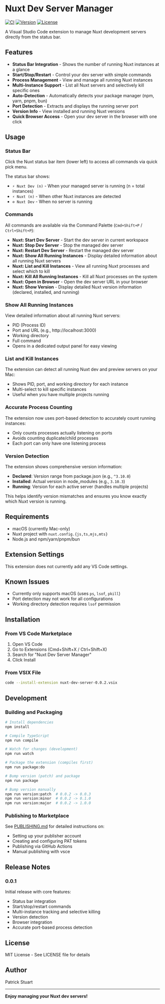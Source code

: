 # Nuxt Dev Server Manager

[![CI](https://github.com/pstuart/nuxt-dev-server-vscode/actions/workflows/ci.yml/badge.svg)](https://github.com/pstuart/nuxt-dev-server-vscode/actions/workflows/ci.yml)
[![Version](https://img.shields.io/visual-studio-marketplace/v/pstuart.nuxt-dev-server)](https://marketplace.visualstudio.com/items?itemName=pstuart.nuxt-dev-server)
[![License](https://img.shields.io/badge/license-MIT-blue.svg)](LICENSE)

A Visual Studio Code extension to manage Nuxt development servers directly from the status bar.

## Features

- **Status Bar Integration** - Shows the number of running Nuxt instances at a glance
- **Start/Stop/Restart** - Control your dev server with simple commands
- **Process Management** - View and manage all running Nuxt instances
- **Multi-Instance Support** - List all Nuxt servers and selectively kill specific ones
- **Auto-Detection** - Automatically detects your package manager (npm, yarn, pnpm, bun)
- **Port Detection** - Extracts and displays the running server port
- **Version Info** - View installed and running Nuxt versions
- **Quick Browser Access** - Open your dev server in the browser with one click

## Usage

### Status Bar

Click the Nuxt status bar item (lower left) to access all commands via quick pick menu.

The status bar shows:
- `⚡ Nuxt Dev (n)` - When your managed server is running (n = total instances)
- `⚡ Nuxt (n)` - When other Nuxt instances are detected
- `⊘ Nuxt Dev` - When no server is running

### Commands

All commands are available via the Command Palette (`Cmd+Shift+P` / `Ctrl+Shift+P`):

- **Nuxt: Start Dev Server** - Start the dev server in current workspace
- **Nuxt: Stop Dev Server** - Stop the managed dev server
- **Nuxt: Restart Dev Server** - Restart the managed dev server
- **Nuxt: Show All Running Instances** - Display detailed information about all running Nuxt servers
- **Nuxt: List and Kill Instances** - View all running Nuxt processes and select which to kill
- **Nuxt: Kill All Running Instances** - Kill all Nuxt processes on the system
- **Nuxt: Open in Browser** - Open the dev server URL in your browser
- **Nuxt: Show Version** - Display detailed Nuxt version information (declared, installed, and running)

### Show All Running Instances

View detailed information about all running Nuxt servers:
- PID (Process ID)
- Port and URL (e.g., http://localhost:3000)
- Working directory
- Full command
- Opens in a dedicated output panel for easy viewing

### List and Kill Instances

The extension can detect all running Nuxt dev and preview servers on your Mac:
- Shows PID, port, and working directory for each instance
- Multi-select to kill specific instances
- Useful when you have multiple projects running

### Accurate Process Counting

The extension now uses port-based detection to accurately count running instances:
- Only counts processes actually listening on ports
- Avoids counting duplicate/child processes
- Each port can only have one listening process

### Version Detection

The extension shows comprehensive version information:
- **Declared**: Version range from package.json (e.g., `^3.10.0`)
- **Installed**: Actual version in node_modules (e.g., `3.10.3`)
- **Running**: Version for each active server (handles multiple projects)

This helps identify version mismatches and ensures you know exactly which Nuxt version is running.

## Requirements

- macOS (currently Mac-only)
- Nuxt project with `nuxt.config.{js,ts,mjs,mts}`
- Node.js and npm/yarn/pnpm/bun

## Extension Settings

This extension does not currently add any VS Code settings.

## Known Issues

- Currently only supports macOS (uses `ps`, `lsof`, `pkill`)
- Port detection may not work for all configurations
- Working directory detection requires `lsof` permission

## Installation

### From VS Code Marketplace

1. Open VS Code
2. Go to Extensions (Cmd+Shift+X / Ctrl+Shift+X)
3. Search for "Nuxt Dev Server Manager"
4. Click Install

### From VSIX File

```bash
code --install-extension nuxt-dev-server-0.0.2.vsix
```

## Development

### Building and Packaging

```bash
# Install dependencies
npm install

# Compile TypeScript
npm run compile

# Watch for changes (development)
npm run watch

# Package the extension (compiles first)
npm run package:do

# Bump version (patch) and package
npm run package

# Bump version manually
npm run version:patch  # 0.0.2 -> 0.0.3
npm run version:minor  # 0.0.2 -> 0.1.0
npm run version:major  # 0.0.2 -> 1.0.0
```

### Publishing to Marketplace

See [PUBLISHING.md](PUBLISHING.md) for detailed instructions on:
- Setting up your publisher account
- Creating and configuring PAT tokens
- Publishing via GitHub Actions
- Manual publishing with vsce

## Release Notes

### 0.0.1

Initial release with core features:
- Status bar integration
- Start/stop/restart commands
- Multi-instance tracking and selective killing
- Version detection
- Browser integration
- Accurate port-based process detection

## License

MIT License - See LICENSE file for details

## Author

Patrick Stuart

---

**Enjoy managing your Nuxt dev servers!**
